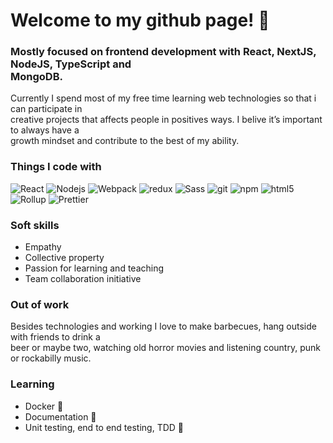 <h1>Welcome to my github page! 👀</h1> 
<h3>
  Mostly focused on frontend development with <b>React, NextJS, NodeJS, TypeScript and<br>
  MongoDB</b>.
</h3>
<p>
  Currently I spend most of my free time learning web technologies so that i can participate in <br>
  creative projects that affects people in positives ways. I belive it’s important to always have a<br>
  growth mindset and contribute to the best of my ability.
</p>
  
<h3>Things I code with</h3>
<p>
  <img alt="React" src="https://img.shields.io/badge/-React-45b8d8?style=flat-square&logo=react&logoColor=white" />
  <img alt="Nodejs" src="https://img.shields.io/badge/-Nodejs-43853d?style=flat-square&logo=Node.js&logoColor=white" />
  <img alt="Webpack" src="https://img.shields.io/badge/-Webpack-8DD6F9?style=flat-square&logo=webpack&logoColor=white" />
  <img alt="redux" src="https://img.shields.io/badge/-Redux-764ABC?style=flat-square&logo=redux&logoColor=white" />
  <img alt="Sass" src="https://img.shields.io/badge/-Sass-CC6699?style=flat-square&logo=sass&logoColor=white" />
  <img alt="git" src="https://img.shields.io/badge/-Git-F05032?style=flat-square&logo=git&logoColor=white" />
  <img alt="npm" src="https://img.shields.io/badge/-NPM-CB3837?style=flat-square&logo=npm&logoColor=white" />
  <img alt="html5" src="https://img.shields.io/badge/-HTML5-E34F26?style=flat-square&logo=html5&logoColor=white" />
  <img alt="Rollup" src="https://img.shields.io/badge/-Rollup-EC4A3F?style=flat-square&logo=rollup.js&logoColor=white" />
  <img alt="Prettier" src="https://img.shields.io/badge/-Prettier-F7B93E?style=flat-square&logo=prettier&logoColor=white" />
</p>
<h3>Soft skills</h3>
<ul>
    <li>Empathy</li>
    <li>Collective property</li>
    <li>Passion for learning and teaching</li>
    <li>Team collaboration initiative</li>
</ul>
<h3>Out of work</h3>
<p>
Besides technologies and working I love to make barbecues, hang outside with friends to drink a<br>
beer or maybe two, watching old horror movies and listening country, punk or rockabilly music.
</p>

<h3>Learning</h3>
<ul>
    <li>Docker 🐋</li>
    <li>Documentation 📝</li>
    <li>Unit testing, end to end testing, TDD 🧪</li>
</ul>
